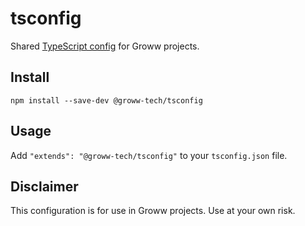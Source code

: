 # tsconfig

Shared [TypeScript config](https://www.typescriptlang.org/docs/handbook/tsconfig-json.html) for Groww projects.

## Install

```
npm install --save-dev @groww-tech/tsconfig
```

## Usage
Add `"extends": "@groww-tech/tsconfig"` to your `tsconfig.json` file.


## Disclaimer
This configuration is for use in Groww projects. Use at your own risk.
